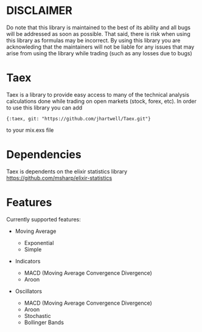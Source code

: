 # DISCLAIMER

  Do note that this library is maintained to the best of its ability and all bugs will be addressed as soon as possible. That said, there is risk when using this library as formulas may be incorrect. By using this library
  you are acknowleding that the maintainers will not be liable for any issues that may arise from using the library while trading (such as any losses due to bugs)

# Taex

Taex is a library to provide easy access to many of the technical analysis calculations done while trading on open markets (stock, forex, etc). In order to use this library you can add

`{:taex, git: "https://github.com/jhartwell/Taex.git"}`

to your mix.exs file

# Dependencies

Taex is dependents on the elixir statistics library https://github.com/msharp/elixir-statistics

# Features

Currently supported features:

  * Moving Average
    * Exponential
    * Simple

  * Indicators
    * MACD (Moving Average Convergence Divergence)
    * Aroon

  * Oscillators
    * MACD (Moving Average Convergence Divergence)
    * Aroon
    * Stochastic
    * Bollinger Bands


